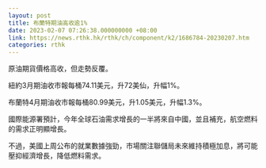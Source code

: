 ```yaml
---
layout: post
title: 布蘭特期油高收逾1%
date: 2023-02-07 07:26:38.000000000 +08:00
link: https://news.rthk.hk/rthk/ch/component/k2/1686784-20230207.htm
categories: rthk
---
```


原油期貨價格高收，但走勢反覆。

紐約3月期油收市報每桶74.11美元，升72美仙，升幅1%。

布蘭特4月期油收市報每桶80.99美元，升1.05美元，升幅1.3%。

國際能源署預計，今年全球石油需求增長的一半將來自中國，並且補充，航空燃料的需求正明顯增長。

不過，美國上周公布的就業數據強勁，市場關注聯儲局未來維持積極加息，將可能壓抑經濟增長，降低燃料需求。
